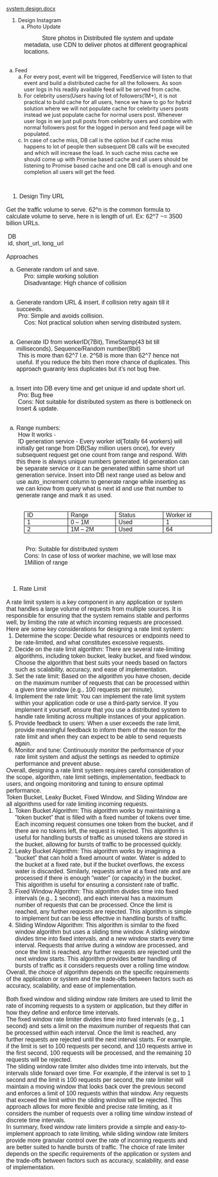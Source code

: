 [system design.docx](..%2F..%2FDesign%2Fsystem%20design.docx)


<ol style="list-style-type: undefined;margin-left:8px;">
    <li>Design Instagram<ol style="list-style-type: lower-alpha;">
            <li>Photo Update</li>
        </ol>
    </li>
</ol>
<p style='margin:0cm;font-size:16px;font-family:"Calibri",sans-serif;margin-left:36.0pt;text-indent:36.0pt;'>Store photos in Distributed file system and update metadata, use CDN to deliver photos at different geographical locations.</p>
<p style='margin:0cm;font-size:16px;font-family:"Calibri",sans-serif;margin-left:36.0pt;'>&nbsp;</p>
<ol style="list-style-type: lower-alpha;">
    <li>Feed<ol style="list-style-type: lower-alpha;">
            <li>For every post, event will be triggered, FeedService will listen to that event and build a distributed cache for all the followers. As soon user logs in his readily available feed will be served from cache.</li>
            <li>For celebrity users(Users having lot of followers(1M+), it is not practical to build cache for all users, hence we have to go for hybrid solution where we will not populate cache for celebrity users posts instead we just populate cache for normal users post. Whenever user logs in we just pull posts from celebrity users and combine with normal followers post for the logged in person and feed page will be populated.</li>
            <li>In case of cache miss, DB call is the option but if cache miss happens to lot of people then subsequent DB calls will be executed and which will increase the load. In such cache miss cache we should come up with Promise based cache and all users should be listening to Promise based cache and one DB call is enough and one completion all users will get the feed.</li>
        </ol>
    </li>
</ol>
<p style='margin:0cm;font-size:16px;font-family:"Calibri",sans-serif;'>&nbsp;</p>
<div style='margin:0cm;font-size:16px;font-family:"Calibri",sans-serif;'>
    <ol style="margin-bottom:0cm;list-style-type: undefined;margin-left:8px;">
        <li style='margin:0cm;font-size:16px;font-family:"Calibri",sans-serif;'>Design Tiny URL</li>
    </ol>
</div>
<p style='margin:0cm;font-size:16px;font-family:"Calibri",sans-serif;'>&nbsp;</p>
<p style='margin:0cm;font-size:16px;font-family:"Calibri",sans-serif;'>Get the traffic volume to serve. 62^n is the common formula to calculate volume to serve, here n is length of url. Ex: 62^7 ~= 3500 billion URLs.</p>
<p style='margin:0cm;font-size:16px;font-family:"Calibri",sans-serif;'>&nbsp;</p>
<p style='margin:0cm;font-size:16px;font-family:"Calibri",sans-serif;'>&nbsp;DB</p>
<p style='margin:0cm;font-size:16px;font-family:"Calibri",sans-serif;'>&nbsp;id, short_url, long_url</p>
<p style='margin:0cm;font-size:16px;font-family:"Calibri",sans-serif;'>&nbsp;</p>
<p style='margin:0cm;font-size:16px;font-family:"Calibri",sans-serif;'>Approaches</p>
<div style='margin:0cm;font-size:16px;font-family:"Calibri",sans-serif;'>
    <ol style="margin-bottom:0cm;list-style-type: lower-alpha;">
        <li style='margin:0cm;font-size:16px;font-family:"Calibri",sans-serif;'>Generate random url and save.</li>
    </ol>
</div>
<p style='margin:0cm;font-size:16px;font-family:"Calibri",sans-serif;text-indent:36.0pt;'>Pro: simple working solution</p>
<p style='margin:0cm;font-size:16px;font-family:"Calibri",sans-serif;margin-left:18.0pt;text-indent:18.0pt;'>Disadvantage: High chance of collision</p>
<p style='margin:0cm;font-size:16px;font-family:"Calibri",sans-serif;margin-left:18.0pt;text-indent:18.0pt;'>&nbsp;</p>
<div style='margin:0cm;font-size:16px;font-family:"Calibri",sans-serif;'>
    <ol style="margin-bottom:0cm;list-style-type: lower-alpha;">
        <li style='margin:0cm;font-size:16px;font-family:"Calibri",sans-serif;'>Generate random URL &amp; insert, if collision retry again till it succeeds.<br>&nbsp;Pro: Simple and avoids collision.</li>
    </ol>
</div>
<p style='margin:0cm;font-size:16px;font-family:"Calibri",sans-serif;margin-left:18.0pt;text-indent:18.0pt;'>Cos: Not practical solution when serving distributed system.</p>
<p style='margin:0cm;font-size:16px;font-family:"Calibri",sans-serif;margin-left:18.0pt;text-indent:18.0pt;'>&nbsp;</p>
<div style='margin:0cm;font-size:16px;font-family:"Calibri",sans-serif;'>
    <ol style="margin-bottom:0cm;list-style-type: lower-alpha;">
        <li style='margin:0cm;font-size:16px;font-family:"Calibri",sans-serif;'>Generate ID from workerID(7Bit), TimeStamp(43 bit till milliseconds), Sequence/Random number(8bit)<br>&nbsp;This is more than 62^7 I.e. 2^58 is more than 62^7 hence not useful. If you reduce the bits then more chance of duplicates. This approach guaranty less duplicates but it&rsquo;s not bug free.</li>
    </ol>
</div>
<p style='margin-top:0cm;margin-right:0cm;margin-bottom:0cm;margin-left:36.0pt;font-size:16px;font-family:"Calibri",sans-serif;'>&nbsp;</p>
<div style='margin:0cm;font-size:16px;font-family:"Calibri",sans-serif;'>
    <ol style="margin-bottom:0cm;list-style-type: lower-alpha;">
        <li style='margin:0cm;font-size:16px;font-family:"Calibri",sans-serif;'>Insert into DB every time and get unique id and update short url.<br>&nbsp;Pro: Bug free<br>&nbsp;Cons: Not suitable for distributed system as there is bottleneck on Insert &amp; update.</li>
    </ol>
</div>
<p style='margin-top:0cm;margin-right:0cm;margin-bottom:0cm;margin-left:36.0pt;font-size:16px;font-family:"Calibri",sans-serif;'>&nbsp;</p>
<div style='margin:0cm;font-size:16px;font-family:"Calibri",sans-serif;'>
    <ol style="margin-bottom:0cm;list-style-type: lower-alpha;">
        <li style='margin:0cm;font-size:16px;font-family:"Calibri",sans-serif;'>Range numbers:&nbsp;<br>&nbsp;How It works -&nbsp;<br>&nbsp;ID generation service - Every worker id(Totally 64 workers) will initially get range from DB(Say&nbsp;million users once), for every subsequent request get one count from range and respond. With this there is always unique numbers generated. Id generation can be separate service or it can be generated within same short&nbsp;url generation service. Insert into DB next range used as below and use auto_increment column to generate range while inserting as we can know from query what is next id and use that number to generate range and mark it as used.<br>&nbsp;</li>
    </ol>
</div>
<table style="margin-left:36.0pt;border-collapse:collapse;border:none;">
    <tbody>
        <tr>
            <td style="width: 112.7pt;border: 1pt solid windowtext;padding: 0cm 5.4pt;vertical-align: top;">
                <p style='margin-top:0cm;margin-right:0cm;margin-bottom:0cm;margin-left:0cm;font-size:16px;font-family:"Calibri",sans-serif;'>ID</p>
            </td>
            <td style="width: 112.7pt;border-top: 1pt solid windowtext;border-right: 1pt solid windowtext;border-bottom: 1pt solid windowtext;border-image: initial;border-left: none;padding: 0cm 5.4pt;vertical-align: top;">
                <p style='margin-top:0cm;margin-right:0cm;margin-bottom:0cm;margin-left:0cm;font-size:16px;font-family:"Calibri",sans-serif;'>Range</p>
            </td>
            <td style="width: 112.7pt;border-top: 1pt solid windowtext;border-right: 1pt solid windowtext;border-bottom: 1pt solid windowtext;border-image: initial;border-left: none;padding: 0cm 5.4pt;vertical-align: top;">
                <p style='margin-top:0cm;margin-right:0cm;margin-bottom:0cm;margin-left:0cm;font-size:16px;font-family:"Calibri",sans-serif;'>Status</p>
            </td>
            <td style="width: 112.7pt;border-top: 1pt solid windowtext;border-right: 1pt solid windowtext;border-bottom: 1pt solid windowtext;border-image: initial;border-left: none;padding: 0cm 5.4pt;vertical-align: top;">
                <p style='margin-top:0cm;margin-right:0cm;margin-bottom:0cm;margin-left:0cm;font-size:16px;font-family:"Calibri",sans-serif;'>Worker id</p>
            </td>
        </tr>
        <tr>
            <td style="width: 112.7pt;border-right: 1pt solid windowtext;border-bottom: 1pt solid windowtext;border-left: 1pt solid windowtext;border-image: initial;border-top: none;padding: 0cm 5.4pt;vertical-align: top;">
                <p style='margin-top:0cm;margin-right:0cm;margin-bottom:0cm;margin-left:0cm;font-size:16px;font-family:"Calibri",sans-serif;'>1</p>
            </td>
            <td style="width: 112.7pt;border-top: none;border-left: none;border-bottom: 1pt solid windowtext;border-right: 1pt solid windowtext;padding: 0cm 5.4pt;vertical-align: top;">
                <p style='margin-top:0cm;margin-right:0cm;margin-bottom:0cm;margin-left:0cm;font-size:16px;font-family:"Calibri",sans-serif;'>0 &ndash; 1M</p>
            </td>
            <td style="width: 112.7pt;border-top: none;border-left: none;border-bottom: 1pt solid windowtext;border-right: 1pt solid windowtext;padding: 0cm 5.4pt;vertical-align: top;">
                <p style='margin-top:0cm;margin-right:0cm;margin-bottom:0cm;margin-left:0cm;font-size:16px;font-family:"Calibri",sans-serif;'>Used</p>
            </td>
            <td style="width: 112.7pt;border-top: none;border-left: none;border-bottom: 1pt solid windowtext;border-right: 1pt solid windowtext;padding: 0cm 5.4pt;vertical-align: top;">
                <p style='margin-top:0cm;margin-right:0cm;margin-bottom:0cm;margin-left:0cm;font-size:16px;font-family:"Calibri",sans-serif;'>1</p>
            </td>
        </tr>
        <tr>
            <td style="width: 112.7pt;border-right: 1pt solid windowtext;border-bottom: 1pt solid windowtext;border-left: 1pt solid windowtext;border-image: initial;border-top: none;padding: 0cm 5.4pt;vertical-align: top;">
                <p style='margin-top:0cm;margin-right:0cm;margin-bottom:0cm;margin-left:0cm;font-size:16px;font-family:"Calibri",sans-serif;'>2</p>
            </td>
            <td style="width: 112.7pt;border-top: none;border-left: none;border-bottom: 1pt solid windowtext;border-right: 1pt solid windowtext;padding: 0cm 5.4pt;vertical-align: top;">
                <p style='margin-top:0cm;margin-right:0cm;margin-bottom:0cm;margin-left:0cm;font-size:16px;font-family:"Calibri",sans-serif;'>1M &ndash; 2M</p>
            </td>
            <td style="width: 112.7pt;border-top: none;border-left: none;border-bottom: 1pt solid windowtext;border-right: 1pt solid windowtext;padding: 0cm 5.4pt;vertical-align: top;">
                <p style='margin-top:0cm;margin-right:0cm;margin-bottom:0cm;margin-left:0cm;font-size:16px;font-family:"Calibri",sans-serif;'>Used</p>
            </td>
            <td style="width: 112.7pt;border-top: none;border-left: none;border-bottom: 1pt solid windowtext;border-right: 1pt solid windowtext;padding: 0cm 5.4pt;vertical-align: top;">
                <p style='margin-top:0cm;margin-right:0cm;margin-bottom:0cm;margin-left:0cm;font-size:16px;font-family:"Calibri",sans-serif;'>64</p>
            </td>
        </tr>
    </tbody>
</table>
<p style='margin-top:0cm;margin-right:0cm;margin-bottom:0cm;margin-left:36.0pt;font-size:16px;font-family:"Calibri",sans-serif;'><br>&nbsp;Pro: Suitable for distributed system</p>
<p style='margin-top:0cm;margin-right:0cm;margin-bottom:0cm;margin-left:36.0pt;font-size:16px;font-family:"Calibri",sans-serif;'>Cons: In case of loss of worker machine, we will lose max 1Million of range<br>&nbsp;&nbsp; &nbsp; &nbsp; &nbsp;</p>
<p style='margin:0cm;font-size:16px;font-family:"Calibri",sans-serif;'>&nbsp;</p>
<div style='margin:0cm;font-size:16px;font-family:"Calibri",sans-serif;'>
    <ol style="margin-bottom:0cm;list-style-type: undefined;margin-left:8px;">
        <li style='margin:0cm;font-size:16px;font-family:"Calibri",sans-serif;'>Rate Limit &nbsp; &nbsp;&nbsp;</li>
    </ol>
</div>
<p style='margin:0cm;font-size:16px;font-family:"Calibri",sans-serif;'>&nbsp;</p>
<p style='margin:0cm;font-size:16px;font-family:"Calibri",sans-serif;'>A rate limit system is a key component in any application or system that handles a large volume of requests from multiple sources. It is responsible for ensuring that the system remains stable and performs well, by limiting the rate at which incoming requests are processed.</p>
<p style='margin:0cm;font-size:16px;font-family:"Calibri",sans-serif;'>Here are some key considerations for designing a rate limit system:</p>
<ol start="1" style="margin-bottom:0cm;margin-top:0cm;" type="1">
    <li style='margin:0cm;font-size:16px;font-family:"Calibri",sans-serif;'>Determine the scope: Decide what resources or endpoints need to be rate-limited, and what constitutes excessive requests.</li>
    <li style='margin:0cm;font-size:16px;font-family:"Calibri",sans-serif;'>Decide on the rate limit algorithm: There are several rate-limiting algorithms, including token bucket, leaky bucket, and fixed window. Choose the algorithm that best suits your needs based on factors such as scalability, accuracy, and ease of implementation.</li>
    <li style='margin:0cm;font-size:16px;font-family:"Calibri",sans-serif;'>Set the rate limit: Based on the algorithm you have chosen, decide on the maximum number of requests that can be processed within a given time window (e.g., 100 requests per minute).</li>
    <li style='margin:0cm;font-size:16px;font-family:"Calibri",sans-serif;'>Implement the rate limit: You can implement the rate limit system within your application code or use a third-party service. If you implement it yourself, ensure that you use a distributed system to handle rate limiting across multiple instances of your application.</li>
    <li style='margin:0cm;font-size:16px;font-family:"Calibri",sans-serif;'>Provide feedback to users: When a user exceeds the rate limit, provide meaningful feedback to inform them of the reason for the rate limit and when they can expect to be able to send requests again.</li>
    <li style='margin:0cm;font-size:16px;font-family:"Calibri",sans-serif;'>Monitor and tune: Continuously monitor the performance of your rate limit system and adjust the settings as needed to optimize performance and prevent abuse.</li>
</ol>
<p style='margin:0cm;font-size:16px;font-family:"Calibri",sans-serif;'>Overall, designing a rate limit system requires careful consideration of the scope, algorithm, rate limit settings, implementation, feedback to users, and ongoing monitoring and tuning to ensure optimal performance.</p>
<p style='margin:0cm;font-size:16px;font-family:"Calibri",sans-serif;'>Token Bucket, Leaky Bucket, Fixed Window, and Sliding Window are all algorithms used for rate limiting incoming requests.</p>
<ol start="1" style="margin-bottom:0cm;margin-top:0cm;" type="1">
    <li style='margin:0cm;font-size:16px;font-family:"Calibri",sans-serif;'>Token Bucket Algorithm: This algorithm works by maintaining a &quot;token bucket&quot; that is filled with a fixed number of tokens over time. Each incoming request consumes one token from the bucket, and if there are no tokens left, the request is rejected. This algorithm is useful for handling bursts of traffic as unused tokens are stored in the bucket, allowing for bursts of traffic to be processed quickly.</li>
    <li style='margin:0cm;font-size:16px;font-family:"Calibri",sans-serif;'>Leaky Bucket Algorithm: This algorithm works by imagining a &quot;bucket&quot; that can hold a fixed amount of water. Water is added to the bucket at a fixed rate, but if the bucket overflows, the excess water is discarded. Similarly, requests arrive at a fixed rate and are processed if there is enough &quot;water&quot; (or capacity) in the bucket. This algorithm is useful for ensuring a consistent rate of traffic.</li>
    <li style='margin:0cm;font-size:16px;font-family:"Calibri",sans-serif;'>Fixed Window Algorithm: This algorithm divides time into fixed intervals (e.g., 1 second), and each interval has a maximum number of requests that can be processed. Once the limit is reached, any further requests are rejected. This algorithm is simple to implement but can be less effective in handling bursts of traffic.</li>
    <li style='margin:0cm;font-size:16px;font-family:"Calibri",sans-serif;'>Sliding Window Algorithm: This algorithm is similar to the fixed window algorithm but uses a sliding time window. A sliding window divides time into fixed intervals, and a new window starts every time interval. Requests that arrive during a window are processed, and once the limit is reached, any further requests are rejected until the next window starts. This algorithm provides better handling of bursts of traffic as it considers requests over a rolling time window.</li>
</ol>
<p style='margin:0cm;font-size:16px;font-family:"Calibri",sans-serif;'>Overall, the choice of algorithm depends on the specific requirements of the application or system and the trade-offs between factors such as accuracy, scalability, and ease of implementation.</p>
<p style='margin:0cm;font-size:16px;font-family:"Calibri",sans-serif;'>&nbsp;</p>
<p style='margin:0cm;font-size:16px;font-family:"Calibri",sans-serif;'>Both fixed window and sliding window rate limiters are used to limit the rate of incoming requests to a system or application, but they differ in how they define and enforce time intervals.</p>
<p style='margin:0cm;font-size:16px;font-family:"Calibri",sans-serif;'>The fixed window rate limiter divides time into fixed intervals (e.g., 1 second) and sets a limit on the maximum number of requests that can be processed within each interval. Once the limit is reached, any further requests are rejected until the next interval starts. For example, if the limit is set to 100 requests per second, and 110 requests arrive in the first second, 100 requests will be processed, and the remaining 10 requests will be rejected.</p>
<p style='margin:0cm;font-size:16px;font-family:"Calibri",sans-serif;'>The sliding window rate limiter also divides time into intervals, but the intervals slide forward over time. For example, if the interval is set to 1 second and the limit is 100 requests per second, the rate limiter will maintain a moving window that looks back over the previous second and enforces a limit of 100 requests within that window. Any requests that exceed the limit within the sliding window will be rejected. This approach allows for more flexible and precise rate limiting, as it considers the number of requests over a rolling time window instead of discrete time intervals.</p>
<p style='margin:0cm;font-size:16px;font-family:"Calibri",sans-serif;'>In summary, fixed window rate limiters provide a simple and easy-to-implement approach to rate limiting, while sliding window rate limiters provide more granular control over the rate of incoming requests and are better suited to handle bursts of traffic. The choice of rate limiter depends on the specific requirements of the application or system and the trade-offs between factors such as accuracy, scalability, and ease of implementation.</p>
<p style='margin:0cm;font-size:16px;font-family:"Calibri",sans-serif;'>&nbsp;</p>
